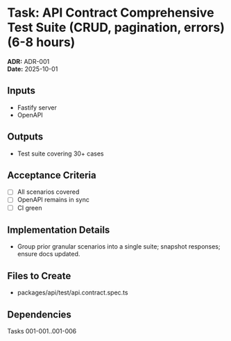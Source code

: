 # Task: API Contract Comprehensive Test Suite (CRUD, pagination, errors) (6-8 hours)
**ADR:** ADR-001  
**Date:** 2025-10-01

## Inputs
- Fastify server
- OpenAPI

## Outputs
- Test suite covering 30+ cases

## Acceptance Criteria
- [ ] All scenarios covered
- [ ] OpenAPI remains in sync
- [ ] CI green

## Implementation Details
- Group prior granular scenarios into a single suite; snapshot responses; ensure docs updated.

## Files to Create
- packages/api/test/api.contract.spec.ts

## Dependencies
Tasks 001-001..001-006
